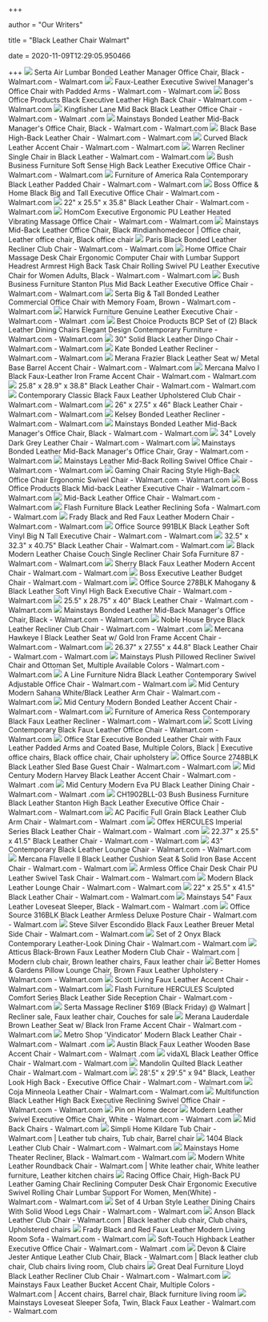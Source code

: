 +++
        
author = "Our Writers"
        
title = "Black Leather Chair Walmart"
        
date = 2020-11-09T12:29:05.950466
        
+++
[ ![](https://i5.walmartimages.com/asr/97743681-26f4-4fcc-bd46-305d1e55b797_1.6e7dec942151e853be462bd2d0f2d8e0.jpeg?odnWidth=612&odnHeight=612&odnBg=ffffff)](https://i5.walmartimages.com/asr/97743681-26f4-4fcc-bd46-305d1e55b797_1.6e7dec942151e853be462bd2d0f2d8e0.jpeg?odnWidth=612&odnHeight=612&odnBg=ffffff) Serta Air Lumbar Bonded Leather Manager Office Chair, Black - Walmart.com -  Walmart.com
[ ![](https://i5.walmartimages.com/asr/669616bc-c428-482d-aaad-a26976bb3da7_1.da11dd37069e7023f00902c5cce01e5a.jpeg)](https://i5.walmartimages.com/asr/669616bc-c428-482d-aaad-a26976bb3da7_1.da11dd37069e7023f00902c5cce01e5a.jpeg) Faux-Leather Executive Swivel Manager's Office Chair with Padded Arms -  Walmart.com - Walmart.com
[ ![](https://i5.walmartimages.com/asr/f1d06f41-ba3b-49fe-bbbc-cc436bc51b81_1.83767c5fe0117fe0f1212e23d67c1ead.jpeg?odnWidth=612&odnHeight=612&odnBg=ffffff)](https://i5.walmartimages.com/asr/f1d06f41-ba3b-49fe-bbbc-cc436bc51b81_1.83767c5fe0117fe0f1212e23d67c1ead.jpeg?odnWidth=612&odnHeight=612&odnBg=ffffff) Boss Office Products Black Executive Leather High Back Chair - Walmart.com  - Walmart.com
[ ![](https://i5.walmartimages.com/asr/2334472c-f5f6-4723-96ae-dd2b071be03e_1.c1d913b5f0a69f7d252f40237c4c3f59.jpeg?odnWidth=612&odnHeight=612&odnBg=ffffff)](https://i5.walmartimages.com/asr/2334472c-f5f6-4723-96ae-dd2b071be03e_1.c1d913b5f0a69f7d252f40237c4c3f59.jpeg?odnWidth=612&odnHeight=612&odnBg=ffffff) Kingfisher Lane Mid Back Black Leather Office Chair - Walmart.com - Walmart .com
[ ![](https://i5.walmartimages.com/asr/5d3d4f55-2a28-4d8d-a9dc-4b0e39132e63_1.f3b251fca89d8621a8e3cd2ae4376933.jpeg)](https://i5.walmartimages.com/asr/5d3d4f55-2a28-4d8d-a9dc-4b0e39132e63_1.f3b251fca89d8621a8e3cd2ae4376933.jpeg) Mainstays Bonded Leather Mid-Back Manager's Office Chair, Black - Walmart.com  - Walmart.com
[ ![](https://i5.walmartimages.com/asr/a4d25273-fded-43e9-a9ba-6ba994cb0605_1.99ad3dd822a43f3e4b2056d895b87a07.jpeg?odnWidth=612&odnHeight=612&odnBg=ffffff)](https://i5.walmartimages.com/asr/a4d25273-fded-43e9-a9ba-6ba994cb0605_1.99ad3dd822a43f3e4b2056d895b87a07.jpeg?odnWidth=612&odnHeight=612&odnBg=ffffff) Black Base High-Back Leather Chair - Walmart.com - Walmart.com
[ ![](https://i5.walmartimages.com/asr/8340ca52-729f-4343-bdda-e13916fe3529_2.fab70b83c19959756a2d795e32749b74.jpeg?odnWidth=612&odnHeight=612&odnBg=ffffff)](https://i5.walmartimages.com/asr/8340ca52-729f-4343-bdda-e13916fe3529_2.fab70b83c19959756a2d795e32749b74.jpeg?odnWidth=612&odnHeight=612&odnBg=ffffff) Curved Black Leather Accent Chair - Walmart.com - Walmart.com
[ ![](https://i5.walmartimages.com/asr/ff79980a-0b37-4dc1-8c3f-89f8ca7b5780_1.569fdf6983ab0f9e41d0e62c614339b3.jpeg)](https://i5.walmartimages.com/asr/ff79980a-0b37-4dc1-8c3f-89f8ca7b5780_1.569fdf6983ab0f9e41d0e62c614339b3.jpeg) Warren Recliner Single Chair in Black Leather - Walmart.com - Walmart.com
[ ![](https://i5.walmartimages.com/asr/c0e5e204-f537-49e1-a302-29b48ce72f65_1.074c24dfdfca423507115721459e641b.jpeg?odnWidth=612&odnHeight=612&odnBg=ffffff)](https://i5.walmartimages.com/asr/c0e5e204-f537-49e1-a302-29b48ce72f65_1.074c24dfdfca423507115721459e641b.jpeg?odnWidth=612&odnHeight=612&odnBg=ffffff) Bush Business Furniture Soft Sense High Back Leather Executive Office Chair  - Walmart.com - Walmart.com
[ ![](https://i5.walmartimages.com/asr/cef0946e-1496-49fb-ab62-f377fab241e4_2.f8c6febd495b543c7513370bd1e3cb36.jpeg?odnWidth=612&odnHeight=612&odnBg=ffffff)](https://i5.walmartimages.com/asr/cef0946e-1496-49fb-ab62-f377fab241e4_2.f8c6febd495b543c7513370bd1e3cb36.jpeg?odnWidth=612&odnHeight=612&odnBg=ffffff) Furniture of America Rala Contemporary Black Leather Padded Chair - Walmart.com  - Walmart.com
[ ![](https://i5.walmartimages.com/asr/f9229afb-cce4-4bbf-a0bf-86794ee7fd2e_1.a5ebe5f135c1ea4ca6909f6b5ce31ef0.jpeg?odnWidth=612&odnHeight=612&odnBg=ffffff)](https://i5.walmartimages.com/asr/f9229afb-cce4-4bbf-a0bf-86794ee7fd2e_1.a5ebe5f135c1ea4ca6909f6b5ce31ef0.jpeg?odnWidth=612&odnHeight=612&odnBg=ffffff) Boss Office & Home Black Big and Tall Executive Office Chair - Walmart.com  - Walmart.com
[ ![](https://i5.walmartimages.com/asr/d4bdc442-cb03-4421-979a-1b51fbb62b16.1b7cba502dd3e665e2e74956a226833f.jpeg?odnWidth=612&odnHeight=612&odnBg=ffffff)](https://i5.walmartimages.com/asr/d4bdc442-cb03-4421-979a-1b51fbb62b16.1b7cba502dd3e665e2e74956a226833f.jpeg?odnWidth=612&odnHeight=612&odnBg=ffffff) 22" x 25.5" x 35.8" Black Leather Chair - Walmart.com - Walmart.com
[ ![](https://i5.walmartimages.com/asr/8d029a03-5bfc-40b9-9da2-fc24ba60a0c7_1.41b115c8754c2d279a29fb333058c38c.jpeg)](https://i5.walmartimages.com/asr/8d029a03-5bfc-40b9-9da2-fc24ba60a0c7_1.41b115c8754c2d279a29fb333058c38c.jpeg) HomCom Executive Ergonomic PU Leather Heated Vibrating Massage Office Chair  - Walmart.com - Walmart.com
[ ![](https://i.pinimg.com/originals/a9/56/ed/a956edddb0cd13cc80a9e0673c597ed9.jpg)](https://i.pinimg.com/originals/a9/56/ed/a956edddb0cd13cc80a9e0673c597ed9.jpg) Mainstays Mid-Back Leather Office Chair, Black #indianhomedecor | Office  chair, Leather office chair, Black office chair
[ ![](https://i5.walmartimages.com/asr/36d62ebd-a567-4a12-a15f-46bb78b76341_1.66091c114fa9d14e2e8a96e0b02eb3a4.jpeg?odnWidth=612&odnHeight=612&odnBg=ffffff)](https://i5.walmartimages.com/asr/36d62ebd-a567-4a12-a15f-46bb78b76341_1.66091c114fa9d14e2e8a96e0b02eb3a4.jpeg?odnWidth=612&odnHeight=612&odnBg=ffffff) Paris Black Bonded Leather Recliner Club Chair - Walmart.com - Walmart.com
[ ![](https://i5.walmartimages.com/asr/2ab43621-0110-48a0-9fd5-6db48d5ee8e4_1.ff8d1590e386fcecebeb781fd92010b1.jpeg?odnWidth=612&odnHeight=612&odnBg=ffffff)](https://i5.walmartimages.com/asr/2ab43621-0110-48a0-9fd5-6db48d5ee8e4_1.ff8d1590e386fcecebeb781fd92010b1.jpeg?odnWidth=612&odnHeight=612&odnBg=ffffff) Home Office Chair Massage Desk Chair Ergonomic Computer Chair with Lumbar  Support Headrest Armrest High Back Task Chair Rolling Swivel PU Leather  Executive Chair for Women Adults, Black - Walmart.com - Walmart.com
[ ![](https://i5.walmartimages.com/asr/fa582a9e-29d6-4c41-b415-861868c191f8_1.dfcba426513d6c3cd7ba3dfdd65a9aa3.jpeg?odnWidth=612&odnHeight=612&odnBg=ffffff)](https://i5.walmartimages.com/asr/fa582a9e-29d6-4c41-b415-861868c191f8_1.dfcba426513d6c3cd7ba3dfdd65a9aa3.jpeg?odnWidth=612&odnHeight=612&odnBg=ffffff) Bush Business Furniture Stanton Plus Mid Back Leather Executive Office Chair  - Walmart.com - Walmart.com
[ ![](https://i5.walmartimages.com/asr/040f6e2e-f1b3-431c-b589-12d39ff3128a_1.5cd85757a054d4f351a500009b2e82dc.jpeg)](https://i5.walmartimages.com/asr/040f6e2e-f1b3-431c-b589-12d39ff3128a_1.5cd85757a054d4f351a500009b2e82dc.jpeg) Serta Big & Tall Bonded Leather Commercial Office Chair with Memory Foam,  Brown - Walmart.com - Walmart.com
[ ![](https://i5.walmartimages.com/asr/c2c0d0dc-064e-42e6-bed0-cf3155ecb29c_1.5a0d0d8d6cbf4ef54d8f9e2f52a167f8.jpeg?odnWidth=612&odnHeight=612&odnBg=ffffff)](https://i5.walmartimages.com/asr/c2c0d0dc-064e-42e6-bed0-cf3155ecb29c_1.5a0d0d8d6cbf4ef54d8f9e2f52a167f8.jpeg?odnWidth=612&odnHeight=612&odnBg=ffffff) Harwick Furniture Genuine Leather Executive Chair - Walmart.com - Walmart .com
[ ![](https://i5.walmartimages.com/asr/f54be97c-1edf-4b5a-b10d-d74bc75b9d8b_1.7f3974f70d362f30ebed4a1c6c0e2ad6.jpeg?odnWidth=612&odnHeight=612&odnBg=ffffff)](https://i5.walmartimages.com/asr/f54be97c-1edf-4b5a-b10d-d74bc75b9d8b_1.7f3974f70d362f30ebed4a1c6c0e2ad6.jpeg?odnWidth=612&odnHeight=612&odnBg=ffffff) Best Choice Products BCP Set of (2) Black Leather Dining Chairs Elegant  Design Contemporary Furniture - Walmart.com - Walmart.com
[ ![](https://i5.walmartimages.com/asr/923cb447-7bfb-47ed-8b6c-eae2952378fb.5c2f1d7bbb07a9ccea2e39b03f4270c6.jpeg?odnWidth=612&odnHeight=612&odnBg=ffffff)](https://i5.walmartimages.com/asr/923cb447-7bfb-47ed-8b6c-eae2952378fb.5c2f1d7bbb07a9ccea2e39b03f4270c6.jpeg?odnWidth=612&odnHeight=612&odnBg=ffffff) 30" Solid Black Leather Dingo Chair - Walmart.com - Walmart.com
[ ![](https://i5.walmartimages.com/asr/18571738-78cd-4221-abe4-2d813bfdbec6_1.7bd95790b022fd16d5453a49da4b5872.jpeg?odnWidth=612&odnHeight=612&odnBg=ffffff)](https://i5.walmartimages.com/asr/18571738-78cd-4221-abe4-2d813bfdbec6_1.7bd95790b022fd16d5453a49da4b5872.jpeg?odnWidth=612&odnHeight=612&odnBg=ffffff) Kate Bonded Leather Recliner - Walmart.com - Walmart.com
[ ![](https://i5.walmartimages.com/asr/b6d747b6-7681-4777-8c1c-41185623e492.18d76708b2a77ebc2af127c66b6c092b.jpeg?odnWidth=612&odnHeight=612&odnBg=ffffff)](https://i5.walmartimages.com/asr/b6d747b6-7681-4777-8c1c-41185623e492.18d76708b2a77ebc2af127c66b6c092b.jpeg?odnWidth=612&odnHeight=612&odnBg=ffffff) Merana Frazier Black Leather Seat w/ Metal Base Barrel Accent Chair -  Walmart.com - Walmart.com
[ ![](https://i5.walmartimages.com/asr/a848b520-4c88-413b-93e2-4ac5ba0d6bdb.9ef63898cc3475af701200d27a2b51b9.jpeg?odnWidth=612&odnHeight=612&odnBg=ffffff)](https://i5.walmartimages.com/asr/a848b520-4c88-413b-93e2-4ac5ba0d6bdb.9ef63898cc3475af701200d27a2b51b9.jpeg?odnWidth=612&odnHeight=612&odnBg=ffffff) Mercana Malvo I Black Faux-Leather Iron Frame Accent Chair - Walmart.com -  Walmart.com
[ ![](https://i5.walmartimages.com/asr/9de2b799-f88a-48e4-84c6-f7ddea3270fa.170e24f2dfe0d2939f1f955bb86e784d.jpeg?odnWidth=612&odnHeight=612&odnBg=ffffff)](https://i5.walmartimages.com/asr/9de2b799-f88a-48e4-84c6-f7ddea3270fa.170e24f2dfe0d2939f1f955bb86e784d.jpeg?odnWidth=612&odnHeight=612&odnBg=ffffff) 25.8" x 28.9" x 38.8" Black Leather Chair - Walmart.com - Walmart.com
[ ![](https://i5.walmartimages.com/asr/5c6797f1-6c8c-4549-847d-bd3ababdb8c2.ef0061ef18c3c27d6fdc681992fb7cad.jpeg?odnWidth=612&odnHeight=612&odnBg=ffffff)](https://i5.walmartimages.com/asr/5c6797f1-6c8c-4549-847d-bd3ababdb8c2.ef0061ef18c3c27d6fdc681992fb7cad.jpeg?odnWidth=612&odnHeight=612&odnBg=ffffff) Contemporary Classic Black Faux Leather Upholstered Club Chair - Walmart.com  - Walmart.com
[ ![](https://i5.walmartimages.com/asr/b0aafc1b-834f-48b2-b075-d74a92a2fccf.e1f41170970f14d1d184d346f49f5fb5.jpeg?odnWidth=612&odnHeight=612&odnBg=ffffff)](https://i5.walmartimages.com/asr/b0aafc1b-834f-48b2-b075-d74a92a2fccf.e1f41170970f14d1d184d346f49f5fb5.jpeg?odnWidth=612&odnHeight=612&odnBg=ffffff) 26" x 27.5" x 46" Black Leather Chair - Walmart.com - Walmart.com
[ ![](https://i5.walmartimages.com/asr/f86dca8e-78e7-4583-8c9b-023cab3aaec5_1.a0f06a585387e35e280cd347354ef922.jpeg?odnWidth=612&odnHeight=612&odnBg=ffffff)](https://i5.walmartimages.com/asr/f86dca8e-78e7-4583-8c9b-023cab3aaec5_1.a0f06a585387e35e280cd347354ef922.jpeg?odnWidth=612&odnHeight=612&odnBg=ffffff) Kelsey Bonded Leather Recliner - Walmart.com - Walmart.com
[ ![](https://i5.walmartimages.com/dfw/6e29e393-7979/k2-_fb113ba2-fb88-4348-9063-7dfc359b22e0.v1.jpg)](https://i5.walmartimages.com/dfw/6e29e393-7979/k2-_fb113ba2-fb88-4348-9063-7dfc359b22e0.v1.jpg) Mainstays Bonded Leather Mid-Back Manager's Office Chair, Black - Walmart.com  - Walmart.com
[ ![](https://i5.walmartimages.com/asr/673c422e-a27a-4370-aae1-bd3d6265e04f_1.8f944093b2ca829695bb59649df16cf0.jpeg?odnWidth=612&odnHeight=612&odnBg=ffffff)](https://i5.walmartimages.com/asr/673c422e-a27a-4370-aae1-bd3d6265e04f_1.8f944093b2ca829695bb59649df16cf0.jpeg?odnWidth=612&odnHeight=612&odnBg=ffffff) 34" Lovely Dark Grey Leather Chair - Walmart.com - Walmart.com
[ ![](https://i5.walmartimages.com/asr/68dfbbb6-2e23-4d75-ba3a-e3431dc6a9bb_1.1a45079c103675bcd17c09bc1099b7f6.jpeg?odnWidth=612&odnHeight=612&odnBg=ffffff)](https://i5.walmartimages.com/asr/68dfbbb6-2e23-4d75-ba3a-e3431dc6a9bb_1.1a45079c103675bcd17c09bc1099b7f6.jpeg?odnWidth=612&odnHeight=612&odnBg=ffffff) Mainstays Bonded Leather Mid-Back Manager's Office Chair, Gray - Walmart.com  - Walmart.com
[ ![](https://i5.walmartimages.com/asr/6d602445-cac8-40d1-a036-1c17573e8cea_1.215843e7221bb0117425ef1ae1d452b7.jpeg?odnWidth=612&odnHeight=612&odnBg=ffffff)](https://i5.walmartimages.com/asr/6d602445-cac8-40d1-a036-1c17573e8cea_1.215843e7221bb0117425ef1ae1d452b7.jpeg?odnWidth=612&odnHeight=612&odnBg=ffffff) Mainstays Leather Mid-Back Rolling Swivel Office Chair - Walmart.com -  Walmart.com
[ ![](https://i5.walmartimages.com/asr/36ab2720-66c3-44b9-b4c9-ea3eedec6979_1.d23e019c221965f2f71335473154626f.jpeg)](https://i5.walmartimages.com/asr/36ab2720-66c3-44b9-b4c9-ea3eedec6979_1.d23e019c221965f2f71335473154626f.jpeg) Gaming Chair Racing Style High-Back Office Chair Ergonomic Swivel Chair -  Walmart.com - Walmart.com
[ ![](https://i5.walmartimages.com/asr/21057631-634c-463e-9d06-01d546679a1b_1.4cfd638839d05437a4accfb028da8cae.jpeg?odnWidth=612&odnHeight=612&odnBg=ffffff)](https://i5.walmartimages.com/asr/21057631-634c-463e-9d06-01d546679a1b_1.4cfd638839d05437a4accfb028da8cae.jpeg?odnWidth=612&odnHeight=612&odnBg=ffffff) Boss Office Products Black Mid-back Leather Executive Chair - Walmart.com -  Walmart.com
[ ![](https://i5.walmartimages.com/asr/d4184947-1201-44f3-979b-e23a7928a42e_1.541e5474866b24a08ed5aae511eb1b69.jpeg?odnWidth=612&odnHeight=612&odnBg=ffffff)](https://i5.walmartimages.com/asr/d4184947-1201-44f3-979b-e23a7928a42e_1.541e5474866b24a08ed5aae511eb1b69.jpeg?odnWidth=612&odnHeight=612&odnBg=ffffff) Mid-Back Leather Office Chair - Walmart.com - Walmart.com
[ ![](https://i5.walmartimages.com/asr/3c9f457e-34c4-4cdd-987d-52918dd3095a_2.e90a76352a173c0adc73e61a0440fbcc.jpeg)](https://i5.walmartimages.com/asr/3c9f457e-34c4-4cdd-987d-52918dd3095a_2.e90a76352a173c0adc73e61a0440fbcc.jpeg) Flash Furniture Black Leather Reclining Sofa - Walmart.com - Walmart.com
[ ![](https://i5.walmartimages.com/asr/1f3c9eeb-ea6c-4fd6-94a1-62ce7810352f_1.3331cdcfb7fc3386bdfee47e495aec22.jpeg?odnWidth=612&odnHeight=612&odnBg=ffffff)](https://i5.walmartimages.com/asr/1f3c9eeb-ea6c-4fd6-94a1-62ce7810352f_1.3331cdcfb7fc3386bdfee47e495aec22.jpeg?odnWidth=612&odnHeight=612&odnBg=ffffff) Frady Black and Red Faux Leather Modern Chair - Walmart.com - Walmart.com
[ ![](https://i5.walmartimages.com/asr/aa5c2cda-e0de-4a62-b037-adbb19d0df47.c410312cbe9dac23523fe58a6f1cb4e1.jpeg?odnWidth=612&odnHeight=612&odnBg=ffffff)](https://i5.walmartimages.com/asr/aa5c2cda-e0de-4a62-b037-adbb19d0df47.c410312cbe9dac23523fe58a6f1cb4e1.jpeg?odnWidth=612&odnHeight=612&odnBg=ffffff) Office Source 991BLK Black Leather Soft Vinyl Big N Tall Executive Chair -  Walmart.com - Walmart.com
[ ![](https://i5.walmartimages.com/asr/6cfecb80-6647-4210-8b8a-f8676d4aad6c.941bc2336fa7a32459599470277ce2cf.jpeg?odnWidth=612&odnHeight=612&odnBg=ffffff)](https://i5.walmartimages.com/asr/6cfecb80-6647-4210-8b8a-f8676d4aad6c.941bc2336fa7a32459599470277ce2cf.jpeg?odnWidth=612&odnHeight=612&odnBg=ffffff) 32.5" x 32.3" x 40.75" Black Leather Chair - Walmart.com - Walmart.com
[ ![](https://i5.walmartimages.com/asr/089380ea-e1ea-49df-b9f3-eb662a5aff85_1.f3d997cfddffa48a1aa8d2fbf625e67d.jpeg?odnWidth=612&odnHeight=612&odnBg=ffffff)](https://i5.walmartimages.com/asr/089380ea-e1ea-49df-b9f3-eb662a5aff85_1.f3d997cfddffa48a1aa8d2fbf625e67d.jpeg?odnWidth=612&odnHeight=612&odnBg=ffffff) Black Modern Leather Chaise Couch Single Recliner Chair Sofa Furniture 87 -  Walmart.com - Walmart.com
[ ![](https://i5.walmartimages.com/asr/b9bb6142-1dd7-4191-8194-b6b5a818cd66_1.ebed3b5f34defbd09d0531651e7f7145.jpeg?odnWidth=612&odnHeight=612&odnBg=ffffff)](https://i5.walmartimages.com/asr/b9bb6142-1dd7-4191-8194-b6b5a818cd66_1.ebed3b5f34defbd09d0531651e7f7145.jpeg?odnWidth=612&odnHeight=612&odnBg=ffffff) Sherry Black Faux Leather Modern Accent Chair - Walmart.com - Walmart.com
[ ![](https://i5.walmartimages.com/asr/22a16921-b9f1-40d0-ae70-0103163d544a_1.15d9e23806c3ba4934862097ad44ce2a.jpeg?odnWidth=612&odnHeight=612&odnBg=ffffff)](https://i5.walmartimages.com/asr/22a16921-b9f1-40d0-ae70-0103163d544a_1.15d9e23806c3ba4934862097ad44ce2a.jpeg?odnWidth=612&odnHeight=612&odnBg=ffffff) Boss Executive Leather Budget Chair - Walmart.com - Walmart.com
[ ![](https://i5.walmartimages.com/asr/737146a5-99ba-43be-b8d7-ce50bb6f4148.e3d5cfd1ed996ab34c134835ae1e7450.jpeg?odnWidth=612&odnHeight=612&odnBg=ffffff)](https://i5.walmartimages.com/asr/737146a5-99ba-43be-b8d7-ce50bb6f4148.e3d5cfd1ed996ab34c134835ae1e7450.jpeg?odnWidth=612&odnHeight=612&odnBg=ffffff) Office Source 278BLK Mahogany & Black Leather Soft Vinyl High Back  Executive Chair - Walmart.com - Walmart.com
[ ![](https://i5.walmartimages.com/asr/71a6f5e7-e8bb-4430-b04b-4ae330dea69b.d9f6eb95fb6302fe91bbd95da6dc08c8.jpeg?odnWidth=612&odnHeight=612&odnBg=ffffff)](https://i5.walmartimages.com/asr/71a6f5e7-e8bb-4430-b04b-4ae330dea69b.d9f6eb95fb6302fe91bbd95da6dc08c8.jpeg?odnWidth=612&odnHeight=612&odnBg=ffffff) 25.5" x 28.75" x 40" Black Leather Chair - Walmart.com - Walmart.com
[ ![](https://i5.walmartimages.com/asr/1f32cc6f-63db-4f44-9492-4fcd0adbe5b1_1.479f2ecfd48a8528b26490128754a3cb.jpeg)](https://i5.walmartimages.com/asr/1f32cc6f-63db-4f44-9492-4fcd0adbe5b1_1.479f2ecfd48a8528b26490128754a3cb.jpeg) Mainstays Bonded Leather Mid-Back Manager's Office Chair, Black - Walmart.com  - Walmart.com
[ ![](https://i5.walmartimages.com/asr/a6bcaa5f-b378-45c2-b058-0d8830b8cbc9_1.8d789be984fd0f9f4da487e02cecfc1e.jpeg?odnWidth=612&odnHeight=612&odnBg=ffffff)](https://i5.walmartimages.com/asr/a6bcaa5f-b378-45c2-b058-0d8830b8cbc9_1.8d789be984fd0f9f4da487e02cecfc1e.jpeg?odnWidth=612&odnHeight=612&odnBg=ffffff) Noble House Bryce Black Leather Recliner Club Chair - Walmart.com - Walmart .com
[ ![](https://i5.walmartimages.com/asr/01666333-cd8f-4fd6-b932-c83eb5fb0094.a5539193162a670615ccaaeb5100a896.jpeg?odnWidth=612&odnHeight=612&odnBg=ffffff)](https://i5.walmartimages.com/asr/01666333-cd8f-4fd6-b932-c83eb5fb0094.a5539193162a670615ccaaeb5100a896.jpeg?odnWidth=612&odnHeight=612&odnBg=ffffff) Mercana Hawkeye I Black Leather Seat w/ Gold Iron Frame Accent Chair -  Walmart.com - Walmart.com
[ ![](https://i5.walmartimages.com/asr/f6a91d0f-ae97-41e7-b64a-a0b94cd9f4ef.b8c8bcf9a2d9d638d7e8245bd28570a2.jpeg?odnWidth=612&odnHeight=612&odnBg=ffffff)](https://i5.walmartimages.com/asr/f6a91d0f-ae97-41e7-b64a-a0b94cd9f4ef.b8c8bcf9a2d9d638d7e8245bd28570a2.jpeg?odnWidth=612&odnHeight=612&odnBg=ffffff) 26.37" x 27.55" x 44.8" Black Leather Chair - Walmart.com - Walmart.com
[ ![](https://i5.walmartimages.com/asr/00df816b-910a-423a-bbee-973235075518_1.148d81ff9472267661b19e1426dee407.jpeg)](https://i5.walmartimages.com/asr/00df816b-910a-423a-bbee-973235075518_1.148d81ff9472267661b19e1426dee407.jpeg) Mainstays Plush Pillowed Recliner Swivel Chair and Ottoman Set, Multiple  Available Colors - Walmart.com - Walmart.com
[ ![](https://i5.walmartimages.com/asr/f30485d4-0407-4e93-84f0-6d246db9e201_1.328bacf2456a365a235b46b76196399b.jpeg?odnWidth=612&odnHeight=612&odnBg=ffffff)](https://i5.walmartimages.com/asr/f30485d4-0407-4e93-84f0-6d246db9e201_1.328bacf2456a365a235b46b76196399b.jpeg?odnWidth=612&odnHeight=612&odnBg=ffffff) A Line Furniture Nidra Black Leather Contemporary Swivel Adjustable Office  Chair - Walmart.com - Walmart.com
[ ![](https://i5.walmartimages.com/asr/4b4bdf8e-319e-43a1-a248-f3312ff68ac8_1.72fa230b56df08cb170bd4a127ca127e.jpeg?odnWidth=612&odnHeight=612&odnBg=ffffff)](https://i5.walmartimages.com/asr/4b4bdf8e-319e-43a1-a248-f3312ff68ac8_1.72fa230b56df08cb170bd4a127ca127e.jpeg?odnWidth=612&odnHeight=612&odnBg=ffffff) Mid Century Modern Sahana White/Black Leather Arm Chair - Walmart.com -  Walmart.com
[ ![](https://i5.walmartimages.com/asr/20cc755d-4651-4f64-95a5-cbe818d31e63_1.691e3f8f96049907a9d59385ea2b7248.jpeg?odnWidth=612&odnHeight=612&odnBg=ffffff)](https://i5.walmartimages.com/asr/20cc755d-4651-4f64-95a5-cbe818d31e63_1.691e3f8f96049907a9d59385ea2b7248.jpeg?odnWidth=612&odnHeight=612&odnBg=ffffff) Mid Century Modern Bonded Leather Accent Chair - Walmart.com - Walmart.com
[ ![](https://i5.walmartimages.com/asr/5ae44b56-5798-4b1c-b6d4-89ff7ff3127a.bf96364ccd9696738209aa52a2f8b7a0.jpeg?odnWidth=612&odnHeight=612&odnBg=ffffff)](https://i5.walmartimages.com/asr/5ae44b56-5798-4b1c-b6d4-89ff7ff3127a.bf96364ccd9696738209aa52a2f8b7a0.jpeg?odnWidth=612&odnHeight=612&odnBg=ffffff) Furniture of America Ress Contemporary Black Faux Leather Recliner - Walmart.com  - Walmart.com
[ ![](https://i5.walmartimages.com/asr/41f23249-dfce-47dc-bfa6-2276355c7c88_1.6d312810eaa78b1a7d523176535361ae.jpeg?odnWidth=612&odnHeight=612&odnBg=ffffff)](https://i5.walmartimages.com/asr/41f23249-dfce-47dc-bfa6-2276355c7c88_1.6d312810eaa78b1a7d523176535361ae.jpeg?odnWidth=612&odnHeight=612&odnBg=ffffff) Scott Living Contemporary Black Faux Leather Office Chair - Walmart.com -  Walmart.com
[ ![](https://i.pinimg.com/736x/d2/e1/4f/d2e14f983d583d2793046f640d53add8.jpg)](https://i.pinimg.com/736x/d2/e1/4f/d2e14f983d583d2793046f640d53add8.jpg) Office Star Executive Bonded Leather Chair with Faux Leather Padded Arms  and Coated Base, Multiple Colors, Black | Executive office chairs, Black  office chair, Chair upholstery
[ ![](https://i5.walmartimages.com/asr/ae8ed246-fd20-475c-b41f-ae470766cf99.b52ce1c3bbe39e1be39d7030d8598a02.jpeg?odnWidth=612&odnHeight=612&odnBg=ffffff)](https://i5.walmartimages.com/asr/ae8ed246-fd20-475c-b41f-ae470766cf99.b52ce1c3bbe39e1be39d7030d8598a02.jpeg?odnWidth=612&odnHeight=612&odnBg=ffffff) Office Source 2748BLK Black Leather Sled Base Guest Chair - Walmart.com -  Walmart.com
[ ![](https://i5.walmartimages.com/asr/5ffe2bdc-05ae-422d-9bf9-fcd1bcb17683.d1e21734524de0063e201962fe6f863e.jpeg?odnWidth=612&odnHeight=612&odnBg=ffffff)](https://i5.walmartimages.com/asr/5ffe2bdc-05ae-422d-9bf9-fcd1bcb17683.d1e21734524de0063e201962fe6f863e.jpeg?odnWidth=612&odnHeight=612&odnBg=ffffff) Mid Century Modern Harvey Black Leather Accent Chair - Walmart.com - Walmart .com
[ ![](https://i5.walmartimages.com/asr/9a38c93b-8b23-401b-b369-5ed3f1394c63_1.51d23b3930159c4fdd1c13fe6d46d4a8.jpeg?odnWidth=612&odnHeight=612&odnBg=ffffff)](https://i5.walmartimages.com/asr/9a38c93b-8b23-401b-b369-5ed3f1394c63_1.51d23b3930159c4fdd1c13fe6d46d4a8.jpeg?odnWidth=612&odnHeight=612&odnBg=ffffff) Mid Century Modern Eva PU Black Leather Dining Chair - Walmart.com - Walmart .com
[ ![](https://i5.walmartimages.com/asr/792eb46f-b044-4929-935c-ee43449095d8_1.8c12fd5740d9f98ea3b11260c638bde2.jpeg?odnWidth=612&odnHeight=612&odnBg=ffffff)](https://i5.walmartimages.com/asr/792eb46f-b044-4929-935c-ee43449095d8_1.8c12fd5740d9f98ea3b11260c638bde2.jpeg?odnWidth=612&odnHeight=612&odnBg=ffffff) CH1902BLL-03 Bush Business Furniture Black Leather Stanton High Back Leather  Executive Office Chair - Walmart.com - Walmart.com
[ ![](http://i5.walmartimages.com/asr/2fc75074-7228-4300-a808-cce47c586bfc_1.e4993f25bcde9344da109476e9aa3a0c.jpeg?odnWidth=612&odnHeight=612&odnBg=ffffff)](http://i5.walmartimages.com/asr/2fc75074-7228-4300-a808-cce47c586bfc_1.e4993f25bcde9344da109476e9aa3a0c.jpeg?odnWidth=612&odnHeight=612&odnBg=ffffff) AC Pacific Full Grain Black Leather Club Arm Chair - Walmart.com - Walmart .com
[ ![](https://i5.walmartimages.com/asr/78ea4a34-a5cb-4289-b390-2e5321f59b7d_1.7111282ee2aec81360e586cebfdc6e96.jpeg?odnWidth=612&odnHeight=612&odnBg=ffffff)](https://i5.walmartimages.com/asr/78ea4a34-a5cb-4289-b390-2e5321f59b7d_1.7111282ee2aec81360e586cebfdc6e96.jpeg?odnWidth=612&odnHeight=612&odnBg=ffffff) Offex HERCULES Imperial Series Black Leather Chair - Walmart.com - Walmart .com
[ ![](https://i5.walmartimages.com/asr/6b697f84-cbfa-498a-a28e-dbc2412a0568.269a1c7e3f90d0dc8413242f6f8cefc8.jpeg?odnWidth=612&odnHeight=612&odnBg=ffffff)](https://i5.walmartimages.com/asr/6b697f84-cbfa-498a-a28e-dbc2412a0568.269a1c7e3f90d0dc8413242f6f8cefc8.jpeg?odnWidth=612&odnHeight=612&odnBg=ffffff) 22.37" x 25.5" x 41.5" Black Leather Chair - Walmart.com - Walmart.com
[ ![](https://i5.walmartimages.com/asr/f041a771-c9bb-4b79-a072-3c45deb75a3c_1.467ee75c5ae311b8b381ed7105167e9e.jpeg?odnWidth=612&odnHeight=612&odnBg=ffffff)](https://i5.walmartimages.com/asr/f041a771-c9bb-4b79-a072-3c45deb75a3c_1.467ee75c5ae311b8b381ed7105167e9e.jpeg?odnWidth=612&odnHeight=612&odnBg=ffffff) 43" Contemporary Black Leather Lounge Chair - Walmart.com - Walmart.com
[ ![](https://i5.walmartimages.com/asr/a34cbb42-0c43-4920-b4da-fec0dde654eb.8442ff241e9bfc84d0337c0cbfb31883.jpeg?odnWidth=612&odnHeight=612&odnBg=ffffff)](https://i5.walmartimages.com/asr/a34cbb42-0c43-4920-b4da-fec0dde654eb.8442ff241e9bfc84d0337c0cbfb31883.jpeg?odnWidth=612&odnHeight=612&odnBg=ffffff) Mercana Flavelle II Black Leather Cushion Seat & Solid Iron Base Accent  Chair - Walmart.com - Walmart.com
[ ![](https://i5.walmartimages.com/asr/547cccd7-cfb8-419d-a8c2-2cf612e1eb05_1.d639368346c1b5b4fcb371a5cd4cf56c.jpeg?odnWidth=612&odnHeight=612&odnBg=ffffff)](https://i5.walmartimages.com/asr/547cccd7-cfb8-419d-a8c2-2cf612e1eb05_1.d639368346c1b5b4fcb371a5cd4cf56c.jpeg?odnWidth=612&odnHeight=612&odnBg=ffffff) Armless Office Chair Desk Chair PU Leather Swivel Task Chair - Walmart.com  - Walmart.com
[ ![](https://i5.walmartimages.com/asr/bf3ac83b-3ff0-44a4-9929-6375417612d7_1.2c1651797b68c8990608b5cf37b384da.jpeg?odnWidth=612&odnHeight=612&odnBg=ffffff)](https://i5.walmartimages.com/asr/bf3ac83b-3ff0-44a4-9929-6375417612d7_1.2c1651797b68c8990608b5cf37b384da.jpeg?odnWidth=612&odnHeight=612&odnBg=ffffff) Modern Black Leather Lounge Chair - Walmart.com - Walmart.com
[ ![](https://i5.walmartimages.com/asr/788bbca6-8127-4206-8916-831138c9c590.ec76127368a9d76293207c9dc13cb0ad.jpeg?odnWidth=612&odnHeight=612&odnBg=ffffff)](https://i5.walmartimages.com/asr/788bbca6-8127-4206-8916-831138c9c590.ec76127368a9d76293207c9dc13cb0ad.jpeg?odnWidth=612&odnHeight=612&odnBg=ffffff) 22" x 25.5" x 41.5" Black Leather Chair - Walmart.com - Walmart.com
[ ![](https://i5.walmartimages.com/asr/bfbc4d70-cf57-4700-b889-2217f93d62a1_1.7012f3f8f8088ee714975726fc7eefce.jpeg)](https://i5.walmartimages.com/asr/bfbc4d70-cf57-4700-b889-2217f93d62a1_1.7012f3f8f8088ee714975726fc7eefce.jpeg) Mainstays 54" Faux Leather Loveseat Sleeper, Black - Walmart.com - Walmart .com
[ ![](https://i5.walmartimages.com/asr/6d9b561b-85fe-4421-add1-537b53c9105a.848a22a47cf8163074f365a8fa9a3a0e.jpeg?odnWidth=612&odnHeight=612&odnBg=ffffff)](https://i5.walmartimages.com/asr/6d9b561b-85fe-4421-add1-537b53c9105a.848a22a47cf8163074f365a8fa9a3a0e.jpeg?odnWidth=612&odnHeight=612&odnBg=ffffff) Office Source 316BLK Black Leather Armless Deluxe Posture Chair - Walmart.com  - Walmart.com
[ ![](https://i5.walmartimages.com/asr/03ed6e85-2726-4102-b179-7b71a3daf05a.b2ca28fb6de53c5ccda8548bf987e1bf.jpeg?odnWidth=612&odnHeight=612&odnBg=ffffff)](https://i5.walmartimages.com/asr/03ed6e85-2726-4102-b179-7b71a3daf05a.b2ca28fb6de53c5ccda8548bf987e1bf.jpeg?odnWidth=612&odnHeight=612&odnBg=ffffff) Steve Silver Escondido Black Faux Leather Breuer Metal Side Chair - Walmart.com  - Walmart.com
[ ![](https://i5.walmartimages.com/asr/37a6ab2a-f606-47b0-ac0c-5b28f373f151.e71152be0c67fe1a207dd29f83e4863a.jpeg?odnWidth=612&odnHeight=612&odnBg=ffffff)](https://i5.walmartimages.com/asr/37a6ab2a-f606-47b0-ac0c-5b28f373f151.e71152be0c67fe1a207dd29f83e4863a.jpeg?odnWidth=612&odnHeight=612&odnBg=ffffff) Set of 2 Onyx Black Contemporary Leather-Look Dining Chair - Walmart.com -  Walmart.com
[ ![](https://i.pinimg.com/originals/34/72/ae/3472ae501f56854680b851d18240c855.jpg)](https://i.pinimg.com/originals/34/72/ae/3472ae501f56854680b851d18240c855.jpg) Atticus Black-Brown Faux Leather Modern Club Chair - Walmart.com | Modern  club chair, Brown leather chairs, Faux leather chair
[ ![](https://i5.walmartimages.com/asr/6a508187-58ed-4b9f-b154-d56bbb49aafa_1.56a01934e27041faaa06f68fa8c57b5c.jpeg?odnWidth=612&odnHeight=612&odnBg=ffffff)](https://i5.walmartimages.com/asr/6a508187-58ed-4b9f-b154-d56bbb49aafa_1.56a01934e27041faaa06f68fa8c57b5c.jpeg?odnWidth=612&odnHeight=612&odnBg=ffffff) Better Homes & Gardens Pillow Lounge Chair, Brown Faux Leather Upholstery -  Walmart.com - Walmart.com
[ ![](https://i5.walmartimages.com/asr/3f04a1b8-1790-4fb8-94ed-274d536af966_1.5c4840be59430407413b1d72b33322db.jpeg?odnWidth=612&odnHeight=612&odnBg=ffffff)](https://i5.walmartimages.com/asr/3f04a1b8-1790-4fb8-94ed-274d536af966_1.5c4840be59430407413b1d72b33322db.jpeg?odnWidth=612&odnHeight=612&odnBg=ffffff) Scott Living Faux Leather Accent Chair - Walmart.com - Walmart.com
[ ![](https://i5.walmartimages.com/asr/d5cab791-c7c6-456d-bbb8-458ad7632813_2.389c2a380092c46e5a29f2a27f55db44.jpeg?odnWidth=612&odnHeight=612&odnBg=ffffff)](https://i5.walmartimages.com/asr/d5cab791-c7c6-456d-bbb8-458ad7632813_2.389c2a380092c46e5a29f2a27f55db44.jpeg?odnWidth=612&odnHeight=612&odnBg=ffffff) Flash Furniture HERCULES Sculpted Comfort Series Black Leather Side  Reception Chair - Walmart.com - Walmart.com
[ ![](https://i.pinimg.com/originals/78/d4/65/78d465914098c35f38b1fc826556644f.jpg)](https://i.pinimg.com/originals/78/d4/65/78d465914098c35f38b1fc826556644f.jpg) Serta Massage Recliner $169 (Black Friday) @ Walmart | Recliner sale, Faux leather  chair, Couches for sale
[ ![](https://i5.walmartimages.com/asr/6a5e0420-1e86-4381-bd2c-edd938712436.097196c169959703d7aa9cd58daba5df.jpeg?odnWidth=612&odnHeight=612&odnBg=ffffff)](https://i5.walmartimages.com/asr/6a5e0420-1e86-4381-bd2c-edd938712436.097196c169959703d7aa9cd58daba5df.jpeg?odnWidth=612&odnHeight=612&odnBg=ffffff) Merana Lauderdale Brown Leather Seat w/ Black Iron Frame Accent Chair -  Walmart.com - Walmart.com
[ ![](https://i5.walmartimages.com/asr/7f575664-229c-4692-a504-72da53b0106d_1.1675f0be6208bc2d84f32f8726fbce90.jpeg?odnWidth=612&odnHeight=612&odnBg=ffffff)](https://i5.walmartimages.com/asr/7f575664-229c-4692-a504-72da53b0106d_1.1675f0be6208bc2d84f32f8726fbce90.jpeg?odnWidth=612&odnHeight=612&odnBg=ffffff) Metro Shop 'Vindicator' Modern Black Leather Chair - Walmart.com - Walmart .com
[ ![](https://i5.walmartimages.com/asr/d911a23d-0b12-4e70-ae4c-1331c89c8178.431b4ae39cb245ed00606fba8ded9254.jpeg?odnWidth=612&odnHeight=612&odnBg=ffffff)](https://i5.walmartimages.com/asr/d911a23d-0b12-4e70-ae4c-1331c89c8178.431b4ae39cb245ed00606fba8ded9254.jpeg?odnWidth=612&odnHeight=612&odnBg=ffffff) Austin Black Faux Leather Wooden Base Accent Chair - Walmart.com - Walmart .com
[ ![](https://i5.walmartimages.com/asr/bfa3c1c7-2472-4052-8cbe-cb98eac08ad2_1.95d17bdf7b2e12a3551675d9738663d8.png?odnWidth=612&odnHeight=612&odnBg=ffffff)](https://i5.walmartimages.com/asr/bfa3c1c7-2472-4052-8cbe-cb98eac08ad2_1.95d17bdf7b2e12a3551675d9738663d8.png?odnWidth=612&odnHeight=612&odnBg=ffffff) vidaXL Black Leather Office Chair - Walmart.com - Walmart.com
[ ![](http://i5.walmartimages.com/asr/a923f51d-7408-4ac1-9d8e-d09427b57c53_1.096dd5f6723df1ea1d0825e1c2253ee5.jpeg?odnWidth=612&odnHeight=612&odnBg=ffffff)](http://i5.walmartimages.com/asr/a923f51d-7408-4ac1-9d8e-d09427b57c53_1.096dd5f6723df1ea1d0825e1c2253ee5.jpeg?odnWidth=612&odnHeight=612&odnBg=ffffff) Mandolin Quilted Black Leather Chair - Walmart.com - Walmart.com
[ ![](https://i5.walmartimages.com/asr/34bfc7a9-0724-444b-91fd-f47c2ef8ade4.46efd914bacb0a106eff854f10ebec37.jpeg?odnWidth=612&odnHeight=612&odnBg=ffffff)](https://i5.walmartimages.com/asr/34bfc7a9-0724-444b-91fd-f47c2ef8ade4.46efd914bacb0a106eff854f10ebec37.jpeg?odnWidth=612&odnHeight=612&odnBg=ffffff) 28'.5" x 29'.5" x 94" Black, Leather Look High Back - Executive Office Chair  - Walmart.com - Walmart.com
[ ![](https://i5.walmartimages.com/asr/ca03a845-6777-4238-acee-3917839844be_1.788e6beea5d08133d1e96580ba8b018a.jpeg?odnWidth=450&odnHeight=450&odnBg=ffffff)](https://i5.walmartimages.com/asr/ca03a845-6777-4238-acee-3917839844be_1.788e6beea5d08133d1e96580ba8b018a.jpeg?odnWidth=450&odnHeight=450&odnBg=ffffff) Coja Minneola Leather Chair - Walmart.com - Walmart.com
[ ![](https://i5.walmartimages.com/asr/3396c886-38bf-4c28-a851-5fe4c7156c08_1.34ebe1f68c4b6266e52fc4e9c57ee4b7.jpeg?odnWidth=612&odnHeight=612&odnBg=ffffff)](https://i5.walmartimages.com/asr/3396c886-38bf-4c28-a851-5fe4c7156c08_1.34ebe1f68c4b6266e52fc4e9c57ee4b7.jpeg?odnWidth=612&odnHeight=612&odnBg=ffffff) Multifunction Black Leather High Back Executive Reclining Swivel Office  Chair - Walmart.com - Walmart.com
[ ![](https://i.pinimg.com/originals/cf/13/22/cf13229c4a80e3fcb542dffe4c087232.jpg)](https://i.pinimg.com/originals/cf/13/22/cf13229c4a80e3fcb542dffe4c087232.jpg) Pin on Home decor
[ ![](https://i5.walmartimages.com/asr/27290291-b787-458a-bbfc-bdb667134167_1.9e23e95cab031e546099e38b5b96340d.jpeg)](https://i5.walmartimages.com/asr/27290291-b787-458a-bbfc-bdb667134167_1.9e23e95cab031e546099e38b5b96340d.jpeg) Modern Leather Swivel Executive Office Chair, White - Walmart.com - Walmart .com
[ ![](https://i5.walmartimages.com/asr/ecfddb5a-eba0-445d-b282-1a1a60cdacb9_1.628cacc2088eab6faf7c058b427a6b70.jpeg)](https://i5.walmartimages.com/asr/ecfddb5a-eba0-445d-b282-1a1a60cdacb9_1.628cacc2088eab6faf7c058b427a6b70.jpeg) Mid Back Chairs - Walmart.com
[ ![](https://i.pinimg.com/474x/1a/7d/20/1a7d206cb9e5c1b6b3afdc3948a4fde3.jpg)](https://i.pinimg.com/474x/1a/7d/20/1a7d206cb9e5c1b6b3afdc3948a4fde3.jpg) Simpli Home Kildare Tub Chair - Walmart.com | Leather tub chairs, Tub chair,  Barrel chair
[ ![](https://i5.walmartimages.com/asr/0152278a-d53a-40ea-b34f-f25c99a30ec5_1.5f5fbfc8e7d43713fc32dbd2be4e78ae.jpeg?odnWidth=612&odnHeight=612&odnBg=ffffff)](https://i5.walmartimages.com/asr/0152278a-d53a-40ea-b34f-f25c99a30ec5_1.5f5fbfc8e7d43713fc32dbd2be4e78ae.jpeg?odnWidth=612&odnHeight=612&odnBg=ffffff) 1404 Black Leather Club Chair - Walmart.com - Walmart.com
[ ![](https://i5.walmartimages.com/asr/eb2ac6c4-4247-471f-86ed-68da2043b50d_1.3f37e12093bc461e037aa4795a637904.jpeg)](https://i5.walmartimages.com/asr/eb2ac6c4-4247-471f-86ed-68da2043b50d_1.3f37e12093bc461e037aa4795a637904.jpeg) Mainstays Home Theater Recliner, Black - Walmart.com - Walmart.com
[ ![](https://i.pinimg.com/originals/ab/07/62/ab0762f69ccae9b6d8e58bea62cdb882.png)](https://i.pinimg.com/originals/ab/07/62/ab0762f69ccae9b6d8e58bea62cdb882.png) Modern White Leather Roundback Chair - Walmart.com | White leather chair,  White leather furniture, Leather kitchen chairs
[ ![](https://i5.walmartimages.com/asr/dad43252-c144-4766-95cf-d5779c5db225_1.1095c26367a36e18e028cac3f4a44ac1.jpeg?odnWidth=612&odnHeight=612&odnBg=ffffff)](https://i5.walmartimages.com/asr/dad43252-c144-4766-95cf-d5779c5db225_1.1095c26367a36e18e028cac3f4a44ac1.jpeg?odnWidth=612&odnHeight=612&odnBg=ffffff) Racing Office Chair, High-Back PU Leather Gaming Chair Reclining Computer  Desk Chair Ergonomic Executive Swivel Rolling Chair Lumbar Support For  Women, Men(White) - Walmart.com - Walmart.com
[ ![](https://i5.walmartimages.com/asr/f9ac141e-6800-413f-9ac3-c8a198e06d0b_1.40d700c182f5e836c90d76aea706c27f.jpeg?odnWidth=612&odnHeight=612&odnBg=ffffff)](https://i5.walmartimages.com/asr/f9ac141e-6800-413f-9ac3-c8a198e06d0b_1.40d700c182f5e836c90d76aea706c27f.jpeg?odnWidth=612&odnHeight=612&odnBg=ffffff) Set of 4 Urban Style Leather Dining Chairs With Solid Wood Legs Chair -  Walmart.com - Walmart.com
[ ![](https://i.pinimg.com/originals/db/cd/e7/dbcde760775f3e4fa6434220f5379240.jpg)](https://i.pinimg.com/originals/db/cd/e7/dbcde760775f3e4fa6434220f5379240.jpg) Anson Black Leather Club Chair - Walmart.com | Black leather club chair,  Club chairs, Upholstered chairs
[ ![](https://i5.walmartimages.com/asr/085b46c4-bc8c-4b0b-b611-500d91c2a2c8_1.0c0e3d3a43ebc7265c5d8a8a0cd93ea7.png)](https://i5.walmartimages.com/asr/085b46c4-bc8c-4b0b-b611-500d91c2a2c8_1.0c0e3d3a43ebc7265c5d8a8a0cd93ea7.png) Frady Black and Red Faux Leather Modern Living Room Sofa - Walmart.com -  Walmart.com
[ ![](https://i5.walmartimages.com/asr/37681bf2-c7ad-4efb-b9fb-4ad1e424691c_1.07be4988c16fb0a7db06e0502327125d.jpeg?odnWidth=612&odnHeight=612&odnBg=ffffff)](https://i5.walmartimages.com/asr/37681bf2-c7ad-4efb-b9fb-4ad1e424691c_1.07be4988c16fb0a7db06e0502327125d.jpeg?odnWidth=612&odnHeight=612&odnBg=ffffff) Soft-Touch Highback Leather Executive Office Chair - Walmart.com - Walmart .com
[ ![](https://i.pinimg.com/474x/b4/88/ce/b488ceda093e7dc655be05d794ca6f37.jpg)](https://i.pinimg.com/474x/b4/88/ce/b488ceda093e7dc655be05d794ca6f37.jpg) Devon & Claire Jester Antique Leather Club Chair, Black - Walmart.com | Black  leather club chair, Club chairs living room, Club chairs
[ ![](https://i5.walmartimages.com/asr/f0de93de-1f68-4b5e-8825-d6fa3f68d193.73b94213fa207ee949103f5c8f5bd76d.jpeg?odnWidth=2000&odnHeight=2000&odnBg=ffffff)](https://i5.walmartimages.com/asr/f0de93de-1f68-4b5e-8825-d6fa3f68d193.73b94213fa207ee949103f5c8f5bd76d.jpeg?odnWidth=2000&odnHeight=2000&odnBg=ffffff) Great Deal Furniture Lloyd Black Leather Recliner Club Chair - Walmart.com  - Walmart.com
[ ![](https://i.pinimg.com/474x/c2/b0/a3/c2b0a35da5ce7b7667dd4288007a5f6b.jpg)](https://i.pinimg.com/474x/c2/b0/a3/c2b0a35da5ce7b7667dd4288007a5f6b.jpg) Mainstays Faux Leather Bucket Accent Chair, Multiple Colors - Walmart.com |  Accent chairs, Barrel chair, Black furniture living room
[ ![](https://i5.walmartimages.com/asr/0b41583a-df8e-411c-8a8d-e106ab2c9cb3_1.aa560e24c67e27b0c62f173f2771710e.jpeg?odnWidth=612&odnHeight=612&odnBg=ffffff)](https://i5.walmartimages.com/asr/0b41583a-df8e-411c-8a8d-e106ab2c9cb3_1.aa560e24c67e27b0c62f173f2771710e.jpeg?odnWidth=612&odnHeight=612&odnBg=ffffff) Mainstays Loveseat Sleeper Sofa, Twin, Black Faux Leather - Walmart.com -  Walmart.com
